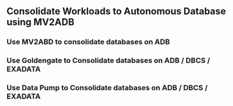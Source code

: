 ## Consolidate Workloads to Autonomous Database using MV2ADB
### Use MV2ABD to consolidate databases on ADB
### Use Goldengate to Consolidate databases on ADB / DBCS / EXADATA
### Use Data Pump to Consolidate databases on ADB / DBCS / EXADATA
